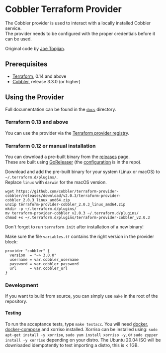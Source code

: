 # Cobbler Terraform Provider

The Cobbler provider is used to interact with a locally installed Cobbler service.\
The provider needs to be configured with the proper credentials before it can be used.

Original code by [Joe Topjian](https://github.com/jtopjian).

## Prerequisites

- [Terraform](https://terraform.io), 0.14 and above
- [Cobbler](https://cobbler.github.io/), release 3.3.0 (or higher)

## Using the Provider

Full documentation can be found in the [`docs`](/docs) directory.

### Terraform 0.13 and above

You can use the provider via the [Terraform provider registry](https://registry.terraform.io/providers/cobbler/cobbler).

### Terraform 0.12 or manual installation

You can download a pre-built binary from the [releases](https://github.com/cobbler/terraform-provider-cobbler/releases/)
 page.\
 These are built using [GoReleaser](https://goreleaser.com/) (the [configuration](.goreleaser.yml) is in the repo).

Download and add the pre-built binary for your system (Linux or macOS) to `~/.terraform.d/plugins/`.\
Replace `linux` with `darwin` for the macOS version.

```console
wget https://github.com/cobbler/terraform-provider-cobbler/releases/download/v2.0.3/terraform-provider-cobbler_2.0.3_linux_amd64.zip
unzip terraform-provider-cobbler_2.0.3_linux_amd64.zip
mkdir -p ~/.terraform.d/plugins/
mv terraform-provider-cobbler_v2.0.3 ~/.terraform.d/plugins/
chmod +x ~/.terraform.d/plugins/terraform-provider-cobbler_v2.0.3
```

Don't forget to run `terraform init` after installation of a new binary!

Make sure the file `variables.tf` contains the right version in the provider block:

```hcl
provider "cobbler" {
  version  = "~> 3.0.0"
  username = var.cobbler_username
  password = var.cobbler_password
  url      = var.cobbler_url
}
```

### Development

If you want to build from source, you can simply use `make` in the root of the repository.
#### Testing

To run the acceptance tests, type `make testacc`.  You will need [docker](https://docs.docker.com/get-docker/), 
[docker-compose](https://docs.docker.com/compose/install/) and xorriso installed.  Xorriso can be installed using:
`sudo apt-get install -y xorriso`, `sudo yum install xorriso -y`, or `sudo zypper install -y xorriso` depending on your
distro.  The Ubuntu 20.04 ISO will be downloaded idempotently to test importing a distro, this is < 1GB.  
